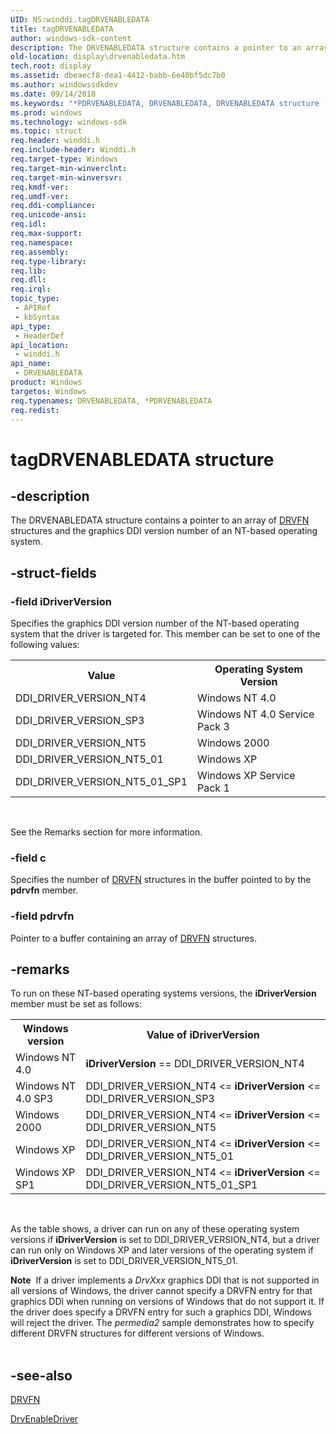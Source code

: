 ```yaml
---
UID: NS:winddi.tagDRVENABLEDATA
title: tagDRVENABLEDATA
author: windows-sdk-content
description: The DRVENABLEDATA structure contains a pointer to an array of DRVFN structures and the graphics DDI version number of an NT-based operating system.
old-location: display\drvenabledata.htm
tech.root: display
ms.assetid: dbeaecf8-dea1-4412-babb-6e40bf5dc7b0
ms.author: windowssdkdev
ms.date: 09/14/2018
ms.keywords: "*PDRVENABLEDATA, DRVENABLEDATA, DRVENABLEDATA structure [Display Devices], PDRVENABLEDATA, PDRVENABLEDATA structure pointer [Display Devices], display.drvenabledata, grstrcts_d39f1feb-36e3-4fc6-b580-5b428dbeebd0.xml, tagDRVENABLEDATA, winddi/DRVENABLEDATA, winddi/PDRVENABLEDATA"
ms.prod: windows
ms.technology: windows-sdk
ms.topic: struct
req.header: winddi.h
req.include-header: Winddi.h
req.target-type: Windows
req.target-min-winverclnt: 
req.target-min-winversvr: 
req.kmdf-ver: 
req.umdf-ver: 
req.ddi-compliance: 
req.unicode-ansi: 
req.idl: 
req.max-support: 
req.namespace: 
req.assembly: 
req.type-library: 
req.lib: 
req.dll: 
req.irql: 
topic_type:
 - APIRef
 - kbSyntax
api_type:
 - HeaderDef
api_location:
 - winddi.h
api_name:
 - DRVENABLEDATA
product: Windows
targetos: Windows
req.typenames: DRVENABLEDATA, *PDRVENABLEDATA
req.redist: 
---
```


# tagDRVENABLEDATA structure


## -description


The DRVENABLEDATA structure contains a pointer to an array of <a href="https://msdn.microsoft.com/2ff20004-ec2e-4192-a5f1-e3e9d2bfad3c">DRVFN</a> structures and the graphics DDI version number of an NT-based operating system.


## -struct-fields




### -field iDriverVersion

Specifies the graphics DDI version number of the NT-based operating system that the driver is targeted for. This member can be set to one of the following values:

<table>
<tr>
<th>Value</th>
<th>Operating System Version</th>
</tr>
<tr>
<td>
DDI_DRIVER_VERSION_NT4

</td>
<td>
Windows NT 4.0

</td>
</tr>
<tr>
<td>
DDI_DRIVER_VERSION_SP3

</td>
<td>
Windows NT 4.0 Service Pack 3

</td>
</tr>
<tr>
<td>
DDI_DRIVER_VERSION_NT5

</td>
<td>
Windows 2000

</td>
</tr>
<tr>
<td>
DDI_DRIVER_VERSION_NT5_01

</td>
<td>
Windows XP

</td>
</tr>
<tr>
<td>
DDI_DRIVER_VERSION_NT5_01_SP1

</td>
<td>
Windows XP Service Pack 1

</td>
</tr>
</table>
 

See the Remarks section for more information.


### -field c

Specifies the number of <a href="https://msdn.microsoft.com/2ff20004-ec2e-4192-a5f1-e3e9d2bfad3c">DRVFN</a> structures in the buffer pointed to by the <b>pdrvfn</b> member.


### -field pdrvfn

Pointer to a buffer containing an array of <a href="https://msdn.microsoft.com/2ff20004-ec2e-4192-a5f1-e3e9d2bfad3c">DRVFN</a> structures.


## -remarks



To run on these NT-based operating systems versions, the <b>iDriverVersion</b> member must be set as follows:

<table>
<tr>
<th>Windows version</th>
<th>Value of iDriverVersion</th>
</tr>
<tr>
<td>
Windows NT 4.0

</td>
<td>
<b>iDriverVersion</b> == DDI_DRIVER_VERSION_NT4

</td>
</tr>
<tr>
<td>
Windows NT 4.0 SP3

</td>
<td>
DDI_DRIVER_VERSION_NT4 &lt;= <b>iDriverVersion</b> &lt;= DDI_DRIVER_VERSION_SP3

</td>
</tr>
<tr>
<td>
Windows 2000

</td>
<td>
DDI_DRIVER_VERSION_NT4 &lt;= <b>iDriverVersion</b> &lt;= DDI_DRIVER_VERSION_NT5

</td>
</tr>
<tr>
<td>
Windows XP

</td>
<td>
DDI_DRIVER_VERSION_NT4 &lt;= <b>iDriverVersion</b> &lt;= DDI_DRIVER_VERSION_NT5_01

</td>
</tr>
<tr>
<td>
Windows XP SP1

</td>
<td>
DDI_DRIVER_VERSION_NT4 &lt;= <b>iDriverVersion</b> &lt;= DDI_DRIVER_VERSION_NT5_01_SP1

</td>
</tr>
</table>
 

As the table shows, a driver can run on any of these operating system versions if <b>iDriverVersion</b> is set to DDI_DRIVER_VERSION_NT4, but a driver can run only on Windows XP and later versions of the operating system if <b>iDriverVersion</b> is set to DDI_DRIVER_VERSION_NT5_01.

<div class="alert"><b>Note</b>  If a driver implements a <i>DrvXxx</i> graphics DDI that is not supported in all versions of Windows, the driver cannot specify a DRVFN entry for that graphics DDI when running on versions of Windows that do not support it. If the driver does specify a DRVFN entry for such a graphics DDI, Windows will reject the driver. The <i>permedia2</i> sample demonstrates how to specify different DRVFN structures for different versions of Windows.</div>
<div> </div>



## -see-also




<a href="https://msdn.microsoft.com/2ff20004-ec2e-4192-a5f1-e3e9d2bfad3c">DRVFN</a>



<a href="https://msdn.microsoft.com/b7aa5442-bbf5-4f9e-ad39-bf8a2d01c50e">DrvEnableDriver</a>
 

 


